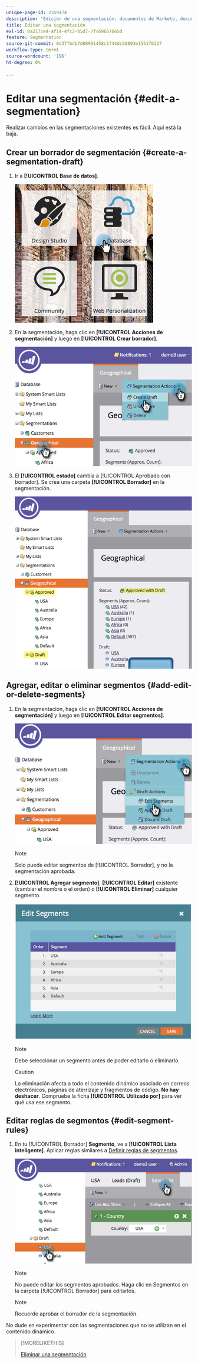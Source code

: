 ```yaml
---
unique-page-id: 2359474
description: 'Edición de una segmentación: documentos de Marketo, documentación del producto'
title: Editar una segmentación
exl-id: 8a217ce4-af14-4fc2-b5d7-7fc696b7665d
feature: Segmentation
source-git-commit: 0d37fbdb7d08901458c1744dc68893e155176327
workflow-type: tm+mt
source-wordcount: '196'
ht-degree: 0%

---
```


# Editar una segmentación {#edit-a-segmentation}

Realizar cambios en las segmentaciones existentes es fácil. Aquí está la baja.

## Crear un borrador de segmentación {#create-a-segmentation-draft}

1. Ir a **[!UICONTROL Base de datos]**.

   ![](assets/db.png)

1. En la segmentación, haga clic en **[!UICONTROL Acciones de segmentación]** y luego en **[!UICONTROL Crear borrador]**.

   ![](assets/two.png)

1. El **[!UICONTROL estado]** cambia a [!UICONTROL Aprobado con borrador]. Se crea una carpeta **[!UICONTROL Borrador]** en la segmentación.

   ![](assets/three.png)

## Agregar, editar o eliminar segmentos {#add-edit-or-delete-segments}

1. En la segmentación, haga clic en **[!UICONTROL Acciones de segmentación]** y luego en **[!UICONTROL Editar segmentos]**.

   ![](assets/four.png)

   >[!NOTE]
   >
   >Solo puede editar segmentos de [!UICONTROL Borrador], y no la segmentación aprobada.

1. **[!UICONTROL Agregar segmento]**, **[!UICONTROL Editar]** existente (cambiar el nombre o el orden) o **[!UICONTROL Eliminar]** cualquier segmento.

   ![](assets/image2014-9-16-9-3a6-3a9.png)

   >[!NOTE]
   >
   >Debe seleccionar un segmento antes de poder editarlo o eliminarlo.

   >[!CAUTION]
   >
   >La eliminación afecta a todo el contenido dinámico asociado en correos electrónicos, páginas de aterrizaje y fragmentos de código. **No hay deshacer**. Compruebe la ficha **[!UICONTROL Utilizado por]** para ver qué usa ese segmento.

## Editar reglas de segmentos {#edit-segment-rules}

1. En tu [!UICONTROL Borrador] **Segmento**, ve a **[!UICONTROL Lista inteligente]**. Aplicar reglas similares a [Definir reglas de segmentos](/help/marketo/product-docs/personalization/segmentation-and-snippets/segmentation/define-segment-rules.md).

   ![](assets/image2014-9-16-9-3a6-3a20.png)

   >[!NOTE]
   >
   >No puede editar los segmentos aprobados. Haga clic en Segmentos en la carpeta [!UICONTROL Borrador] para editarlos.

   >[!NOTE]
   >
   >Recuerde aprobar el borrador de la segmentación.

No dude en experimentar con las segmentaciones que no se utilizan en el contenido dinámico.

>[!MORELIKETHIS]
>
>[Eliminar una segmentación](/help/marketo/product-docs/personalization/segmentation-and-snippets/segmentation/delete-a-segmentation.md)
